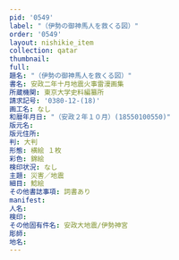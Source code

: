 ```yaml
---
pid: '0549'
label: "（伊勢の御神馬人を救くる図）"
order: '0549'
layout: nishikie_item
collection: qatar
thumbnail: 
full: 
題名: "（伊勢の御神馬人を救くる図）"
書名: 安政二年十月地震火事雷漫画集
所蔵機関: 東京大学史料編纂所
請求記号: '0380-12-(18)'
画工名: なし
和暦年月日: "（安政２年１０月）(18550100550)"
版元名: 
版元住所: 
判: 大判
形態: 横絵 １枚
彩色: 錦絵
検印状況: なし
主題: 災害／地震
細目: 鯰絵
その他書誌事項: 詞書あり
manifest: 
人名: 
検印: 
その他固有件名: 安政大地震/伊勢神宮
彫師: 
地名: 
---
```

